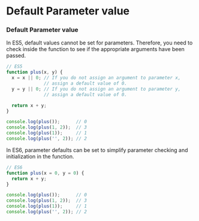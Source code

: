 # Default Parameter value

### Default Parameter value

In ES5, default values cannot be set for parameters. Therefore, you need to check inside the function to see if the appropriate arguments have been passed.

```javascript
// ES5
function plus(x, y) {
  x = x || 0; // If you do not assign an argument to parameter x, 
              // assign a default value of 0.
  y = y || 0; // If you do not assign an argument to parameter y, 
              // assign a default value of 0.

  return x + y;
}

console.log(plus());      // 0
console.log(plus(1, 2));  // 3
console.log(plus(1));     // 1
console.log(plus('', 2)); // 2
```

In ES6, parameter defaults can be set to simplify parameter checking and initialization in the function.

```javascript
// ES6
function plus(x = 0, y = 0) {
  return x + y;
}

console.log(plus());      // 0
console.log(plus(1, 2));  // 3
console.log(plus(1));     // 1
console.log(plus('', 2)); // 2
```

